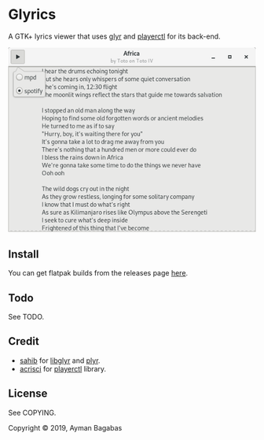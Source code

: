 # Glyrics
A GTK+ lyrics viewer that uses [glyr](https://github.com/sahib/glyr) and [playerctl](https://github.com/acrisci/playerctl) for its back-end.
<p align="center">
  <img alt="glyrics" src="glyrics.png"/>
</p>

## Install
You can get flatpak builds from the releases page [here](https://github.com/aymanbagabas/Glyrics/releases).

## Todo
See TODO.

## Credit
* [sahib](https://github.com/sahib) for [libglyr](https://github.com/sahib/glyr) and [plyr](https://github.com/sahib/python-glyr).
* [acrisci](https://github.com/acrisci) for [playerctl](https://github.com/acrisci/playerctl) library.

## License
See COPYING.

Copyright © 2019, Ayman Bagabas
